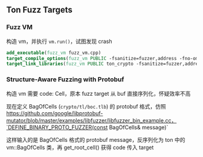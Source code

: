 ## Ton Fuzz Targets

### Fuzz VM

构造 vm，并执行 `vm.run()`，试图发现 crash

```cmake
add_executable(fuzz_vm fuzz_vm.cpp)
target_compile_options(fuzz_vm PUBLIC -fsanitize=fuzzer,address -fno-omit-frame-pointer -g)
target_link_libraries(fuzz_vm PUBLIC ton_crypto -fsanitize=fuzzer,address -fno-omit-frame-pointer -g)
```

### Structure-Aware Fuzzing with Protobuf

构造 vm 需要 code: Cell，原本 fuzz target 从 buf 直接序列化，怀疑效率不高

现在定义 BagOfCells (`crypto/tl/boc.tlb`) 的 protobuf 格式，仿照 https://github.com/google/libprotobuf-mutator/blob/master/examples/libfuzzer/libfuzzer_bin_example.cc，`DEFINE_BINARY_PROTO_FUZZER(const BagOfCells& message)`

这样输入的是 BagOfCells 格式的 protobuf message，反序列化为 ton 中的 vm::BagOfCells 类，再 get_root_cell() 获得 code 传入 target